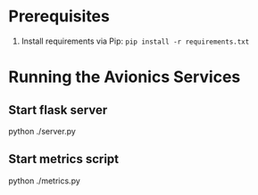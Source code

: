 # Prerequisites

1. Install requirements via Pip: `pip install -r requirements.txt`

# Running the Avionics Services

Start flask server
---
python ./server.py

Start metrics script
---
python ./metrics.py

